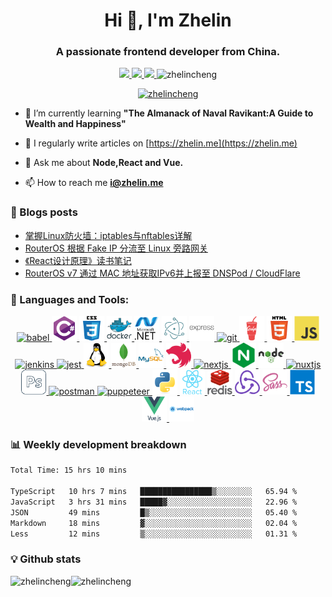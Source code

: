 <!--
**ZhelinCheng/ZhelinCheng** is a ✨ _special_ ✨ repository because its `README.md` (this file) appears on your GitHub profile.

Here are some ideas to get you started:

- 🔭 I’m currently working on ...
- 🌱 I’m currently learning ...
- 👯 I’m looking to collaborate on ...
- 🤔 I’m looking for help with ...
- 💬 Ask me about ...
- 📫 How to reach me: ...
- 😄 Pronouns: ...
- ⚡ Fun fact: ...
-->

<h1 align="center">Hi 👋, I'm Zhelin</h1>
<h3 align="center">A passionate frontend developer from China.</h3>

<p align="center">
<a href="https://leetcode.cn/u/czhelin/">
<img src="https://leetcode-badge.haozibi.dev/v1cn/czhelin.svg" />
</a>

<a href="https://leetcode.cn/u/czhelin/">
<img src="https://leetcode-badge.haozibi.dev/v1cn/solved/czhelin.svg" />
</a>

<a href="https://leetcode.cn/u/czhelin/">
<img src="https://leetcode-badge.haozibi.dev/v1cn/accepted/czhelin.svg" />
</a>

<img src="https://komarev.com/ghpvc/?username=zhelincheng&label=GitHub%20Views&color=0e75b6&style=flat" alt="zhelincheng" />
</p>

<p align="center"> <a href="https://github.com/ryo-ma/github-profile-trophy"><img src="https://github-profile-trophy.vercel.app/?username=zhelincheng&row=1&margin-w=10" alt="zhelincheng" /></a> </p>

- 🌱 I’m currently learning **"The Almanack of Naval Ravikant:A Guide to Wealth and Happiness"**

- 📝 I regularly write articles on [https://zhelin.me](https://zhelin.me)

- 💬 Ask me about **Node,React and Vue.**

- 📫 How to reach me **i@zhelin.me**

### 📝 Blogs posts

<!-- BLOG-POST-LIST:START -->
- [掌握Linux防火墙：iptables与nftables详解](https://zhelin.me/post/281bb7afdc9b8a8f/)
- [RouterOS 根据 Fake IP 分流至 Linux 旁路网关](https://zhelin.me/post/e4aba903f3826e7b/)
- [《React设计原理》读书笔记](https://zhelin.me/post/1ad636b819433d3d/)
- [RouterOS v7 通过 MAC 地址获取IPv6并上报至 DNSPod / CloudFlare](https://zhelin.me/post/7f5bdbb2857e15aa/)
<!-- BLOG-POST-LIST:END -->

### 🧠 Languages and Tools:

<p align="center">
	<a href="https://babeljs.io/" target="_blank" rel="noreferrer">
		<img src="https://www.vectorlogo.zone/logos/babeljs/babeljs-icon.svg"
		alt="babel" width="40" height="40" />
	</a>
	<a href="https://www.w3schools.com/cs/" target="_blank" rel="noreferrer">
		<img src="https://raw.githubusercontent.com/devicons/devicon/master/icons/csharp/csharp-original.svg"
		alt="csharp" width="40" height="40" />
	</a>
	<a href="https://www.w3schools.com/css/" target="_blank" rel="noreferrer">
		<img src="https://raw.githubusercontent.com/devicons/devicon/master/icons/css3/css3-original-wordmark.svg"
		alt="css3" width="40" height="40" />
	</a>
	<a href="https://www.docker.com/" target="_blank" rel="noreferrer">
		<img src="https://raw.githubusercontent.com/devicons/devicon/master/icons/docker/docker-original-wordmark.svg"
		alt="docker" width="40" height="40" />
	</a>
	<a href="https://dotnet.microsoft.com/" target="_blank" rel="noreferrer">
		<img src="https://raw.githubusercontent.com/devicons/devicon/master/icons/dot-net/dot-net-original-wordmark.svg"
		alt="dotnet" width="40" height="40" />
	</a>
	<a href="https://www.electronjs.org" target="_blank" rel="noreferrer">
		<img src="https://raw.githubusercontent.com/devicons/devicon/master/icons/electron/electron-original.svg"
		alt="electron" width="40" height="40" />
	</a>
	<a href="https://expressjs.com" target="_blank" rel="noreferrer">
		<img src="https://raw.githubusercontent.com/devicons/devicon/master/icons/express/express-original-wordmark.svg"
		alt="express" width="40" height="40" />
	</a>
	<a href="https://git-scm.com/" target="_blank" rel="noreferrer">
		<img src="https://www.vectorlogo.zone/logos/git-scm/git-scm-icon.svg"
		alt="git" width="40" height="40" />
	</a>
	<a href="https://gulpjs.com" target="_blank" rel="noreferrer">
		<img src="https://raw.githubusercontent.com/devicons/devicon/master/icons/gulp/gulp-plain.svg"
		alt="gulp" width="40" height="40" />
	</a>
	<a href="https://www.w3.org/html/" target="_blank" rel="noreferrer">
		<img src="https://raw.githubusercontent.com/devicons/devicon/master/icons/html5/html5-original-wordmark.svg"
		alt="html5" width="40" height="40" />
	</a>
	<a href="https://developer.mozilla.org/en-US/docs/Web/JavaScript" target="_blank"
	rel="noreferrer">
		<img src="https://raw.githubusercontent.com/devicons/devicon/master/icons/javascript/javascript-original.svg"
		alt="javascript" width="40" height="40" />
	</a>
	<a href="https://www.jenkins.io" target="_blank" rel="noreferrer">
		<img src="https://www.vectorlogo.zone/logos/jenkins/jenkins-icon.svg"
		alt="jenkins" width="40" height="40" />
	</a>
	<a href="https://jestjs.io" target="_blank" rel="noreferrer">
		<img src="https://www.vectorlogo.zone/logos/jestjsio/jestjsio-icon.svg"
		alt="jest" width="40" height="40" />
	</a>
	<a href="https://www.linux.org/" target="_blank" rel="noreferrer">
		<img src="https://raw.githubusercontent.com/devicons/devicon/master/icons/linux/linux-original.svg"
		alt="linux" width="40" height="40" />
	</a>
	<a href="https://www.mongodb.com/" target="_blank" rel="noreferrer">
		<img src="https://raw.githubusercontent.com/devicons/devicon/master/icons/mongodb/mongodb-original-wordmark.svg"
		alt="mongodb" width="40" height="40" />
	</a>
	<a href="https://www.mysql.com/" target="_blank" rel="noreferrer">
		<img src="https://raw.githubusercontent.com/devicons/devicon/master/icons/mysql/mysql-original-wordmark.svg"
		alt="mysql" width="40" height="40" />
	</a>
	<a href="https://nestjs.com/" target="_blank" rel="noreferrer">
		<img src="https://raw.githubusercontent.com/devicons/devicon/master/icons/nestjs/nestjs-plain.svg"
		alt="nestjs" width="40" height="40" />
	</a>
	<a href="https://nextjs.org/" target="_blank" rel="noreferrer">
		<img src="https://cdn.worldvectorlogo.com/logos/nextjs-2.svg" alt="nextjs"
		width="40" height="40" />
	</a>
	<a href="https://www.nginx.com" target="_blank" rel="noreferrer">
		<img src="https://raw.githubusercontent.com/devicons/devicon/master/icons/nginx/nginx-original.svg"
		alt="nginx" width="40" height="40" />
	</a>
	<a href="https://nodejs.org" target="_blank" rel="noreferrer">
		<img src="https://raw.githubusercontent.com/devicons/devicon/master/icons/nodejs/nodejs-original-wordmark.svg"
		alt="nodejs" width="40" height="40" />
	</a>
	<a href="https://nuxtjs.org/" target="_blank" rel="noreferrer">
		<img src="https://www.vectorlogo.zone/logos/nuxtjs/nuxtjs-icon.svg" alt="nuxtjs"
		width="40" height="40" />
	</a>
	<a href="https://www.photoshop.com/en" target="_blank" rel="noreferrer">
		<img src="https://raw.githubusercontent.com/devicons/devicon/master/icons/photoshop/photoshop-line.svg"
		alt="photoshop" width="40" height="40" />
	</a>
	<a href="https://postman.com" target="_blank" rel="noreferrer">
		<img src="https://www.vectorlogo.zone/logos/getpostman/getpostman-icon.svg"
		alt="postman" width="40" height="40" />
	</a>
	<a href="https://github.com/puppeteer/puppeteer" target="_blank" rel="noreferrer">
		<img src="https://www.vectorlogo.zone/logos/pptrdev/pptrdev-official.svg"
		alt="puppeteer" width="40" height="40" />
	</a>
	<a href="https://www.python.org" target="_blank" rel="noreferrer">
		<img src="https://raw.githubusercontent.com/devicons/devicon/master/icons/python/python-original.svg"
		alt="python" width="40" height="40" />
	</a>
	<a href="https://reactjs.org/" target="_blank" rel="noreferrer">
		<img src="https://raw.githubusercontent.com/devicons/devicon/master/icons/react/react-original-wordmark.svg"
		alt="react" width="40" height="40" />
	</a>
	<a href="https://redis.io" target="_blank" rel="noreferrer">
		<img src="https://raw.githubusercontent.com/devicons/devicon/master/icons/redis/redis-original-wordmark.svg"
		alt="redis" width="40" height="40" />
	</a>
	<a href="https://redux.js.org" target="_blank" rel="noreferrer">
		<img src="https://raw.githubusercontent.com/devicons/devicon/master/icons/redux/redux-original.svg"
		alt="redux" width="40" height="40" />
	</a>
	<a href="https://sass-lang.com" target="_blank" rel="noreferrer">
		<img src="https://raw.githubusercontent.com/devicons/devicon/master/icons/sass/sass-original.svg"
		alt="sass" width="40" height="40" />
	</a>
	<a href="https://www.typescriptlang.org/" target="_blank" rel="noreferrer">
		<img src="https://raw.githubusercontent.com/devicons/devicon/master/icons/typescript/typescript-original.svg"
		alt="typescript" width="40" height="40" />
	</a>
	<a href="https://vuejs.org/" target="_blank" rel="noreferrer">
		<img src="https://raw.githubusercontent.com/devicons/devicon/master/icons/vuejs/vuejs-original-wordmark.svg"
		alt="vuejs" width="40" height="40" />
	</a>
	<a href="https://webpack.js.org" target="_blank" rel="noreferrer">
		<img src="https://raw.githubusercontent.com/devicons/devicon/d00d0969292a6569d45b06d3f350f463a0107b0d/icons/webpack/webpack-original-wordmark.svg"
		alt="webpack" width="40" height="40" />
	</a>
</p>

### 📊 Weekly development breakdown

<!--START_SECTION:waka-->

```txt
Total Time: 15 hrs 10 mins

TypeScript   10 hrs 7 mins   ████████████████▒░░░░░░░░   65.94 %
JavaScript   3 hrs 31 mins   █████▓░░░░░░░░░░░░░░░░░░░   22.96 %
JSON         49 mins         █▒░░░░░░░░░░░░░░░░░░░░░░░   05.40 %
Markdown     18 mins         ▓░░░░░░░░░░░░░░░░░░░░░░░░   02.04 %
Less         12 mins         ▒░░░░░░░░░░░░░░░░░░░░░░░░   01.31 %
```

<!--END_SECTION:waka-->

### 💡 Github stats

<p align="left"><img height='160px' src="https://github-readme-stats.vercel.app/api?username=zhelincheng&show_icons=true&locale=en" alt="zhelincheng" /><img height='160px' src="https://github-readme-streak-stats.herokuapp.com/?user=zhelincheng&" alt="zhelincheng" /></p>
